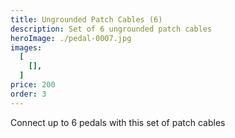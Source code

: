 ```yaml
---
title: Ungrounded Patch Cables (6)
description: Set of 6 ungrounded patch cables
heroImage: ./pedal-0007.jpg
images:
  [
    [],
  ]
price: 200
order: 3
---
```


Connect up to 6 pedals with this set of patch cables

